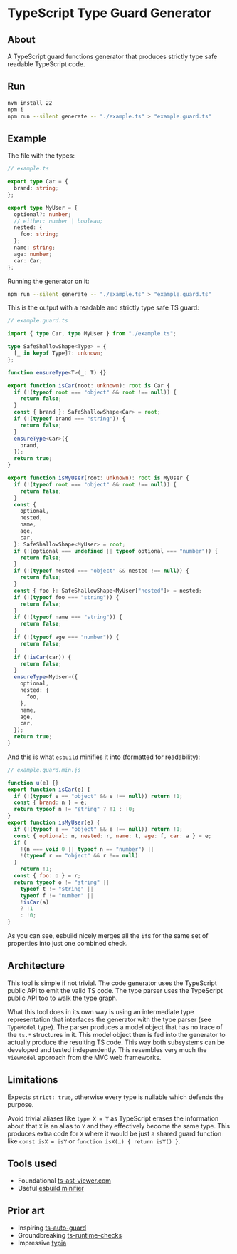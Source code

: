 # TypeScript Type Guard Generator

## About

A TypeScript guard functions generator that produces strictly type safe readable TypeScript code.

## Run

```bash
nvm install 22
npm i
npm run --silent generate -- "./example.ts" > "example.guard.ts"
```

## Example

The file with the types:

```ts
// example.ts

export type Car = {
  brand: string;
};

export type MyUser = {
  optional?: number;
  // either: number | boolean;
  nested: {
    foo: string;
  };
  name: string;
  age: number;
  car: Car;
};
```

Running the generator on it:

```bash
npm run --silent generate -- "./example.ts" > "example.guard.ts"
```

This is the output with a readable and strictly type safe TS guard:

```ts
// example.guard.ts

import { type Car, type MyUser } from "./example.ts";

type SafeShallowShape<Type> = {
  [_ in keyof Type]?: unknown;
};

function ensureType<T>(_: T) {}

export function isCar(root: unknown): root is Car {
  if (!(typeof root === "object" && root !== null)) {
    return false;
  }
  const { brand }: SafeShallowShape<Car> = root;
  if (!(typeof brand === "string")) {
    return false;
  }
  ensureType<Car>({
    brand,
  });
  return true;
}

export function isMyUser(root: unknown): root is MyUser {
  if (!(typeof root === "object" && root !== null)) {
    return false;
  }
  const {
    optional,
    nested,
    name,
    age,
    car,
  }: SafeShallowShape<MyUser> = root;
  if (!(optional === undefined || typeof optional === "number")) {
    return false;
  }
  if (!(typeof nested === "object" && nested !== null)) {
    return false;
  }
  const { foo }: SafeShallowShape<MyUser["nested"]> = nested;
  if (!(typeof foo === "string")) {
    return false;
  }
  if (!(typeof name === "string")) {
    return false;
  }
  if (!(typeof age === "number")) {
    return false;
  }
  if (!isCar(car)) {
    return false;
  }
  ensureType<MyUser>({
    optional,
    nested: {
      foo,
    },
    name,
    age,
    car,
  });
  return true;
}
```

And this is what `esbuild` minifies it into (formatted for readability):

```js
// example.guard.min.js

function u(e) {}
export function isCar(e) {
  if (!(typeof e == "object" && e !== null)) return !1;
  const { brand: n } = e;
  return typeof n != "string" ? !1 : !0;
}
export function isMyUser(e) {
  if (!(typeof e == "object" && e !== null)) return !1;
  const { optional: n, nested: r, name: t, age: f, car: a } = e;
  if (
    !(n === void 0 || typeof n == "number") ||
    !(typeof r == "object" && r !== null)
  )
    return !1;
  const { foo: o } = r;
  return typeof o != "string" ||
    typeof t != "string" ||
    typeof f != "number" ||
    !isCar(a)
    ? !1
    : !0;
}
```

As you can see, esbuild nicely merges all the `if`s for the same set of properties into just one combined check.

## Architecture

This tool is simple if not trivial. The code generator uses the TypeScript public API to emit the valid TS code. The type parser uses the TypeScript public API too to walk the type graph.

What this tool does in its own way is using an intermediate type representation that interfaces the generator with the type parser (see `TypeModel` type). The parser produces a model object that has no trace of the `ts.*` structures in it. This model object then is fed into the generator to actually produce the resulting TS code. This way both subsystems can be developed and tested independently. This resembles very much the `ViewModel` approach from the MVC web frameworks.

## Limitations

Expects `strict: true`, otherwise every type is nullable which defends the purpose.

Avoid trivial aliases like `type X = Y` as TypeScript erases the information about that `X` is an alias to `Y` and they effectively become the same type. This produces extra code for `X` where it would be just a shared guard function like `const isX = isY` or `function isX(…) { return isY() }`.

## Tools used

- Foundational [ts-ast-viewer.com](https://ts-ast-viewer.com/)
- Useful [esbuild minifier](https://esbuild.github.io/try/)

## Prior art

- Inspiring [ts-auto-guard](https://github.com/rhys-vdw/ts-auto-guard)
- Groundbreaking [ts-runtime-checks](https://github.com/GoogleFeud/ts-runtime-checks)
- Impressive [typia](https://github.com/samchon/typia)
